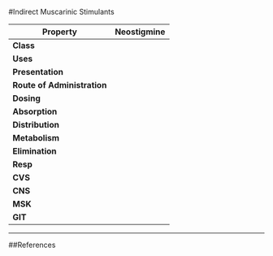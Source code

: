 #Indirect Muscarinic Stimulants


|Property|Neostigmine
|--|--|
|**Class**|
|**Uses**|
|**Presentation**|
|**Route of Administration**|
|**Dosing**|
|**Absorption**|
|**Distribution**|
|**Metabolism**|
|**Elimination**|
|**Resp**|
|**CVS**|
|**CNS**|
|**MSK**|
|**GIT**|

---

##References
